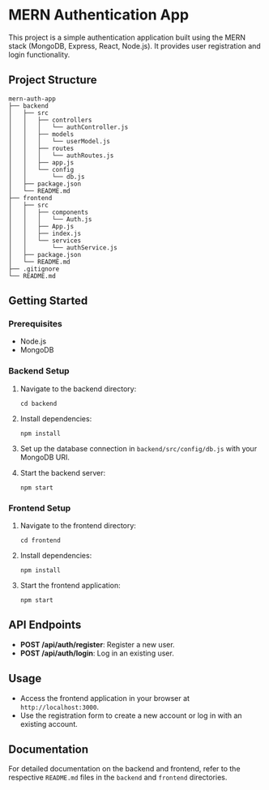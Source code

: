 # MERN Authentication App

This project is a simple authentication application built using the MERN stack (MongoDB, Express, React, Node.js). It provides user registration and login functionality.

## Project Structure

```
mern-auth-app
├── backend
│   ├── src
│   │   ├── controllers
│   │   │   └── authController.js
│   │   ├── models
│   │   │   └── userModel.js
│   │   ├── routes
│   │   │   └── authRoutes.js
│   │   ├── app.js
│   │   └── config
│   │       └── db.js
│   ├── package.json
│   └── README.md
├── frontend
│   ├── src
│   │   ├── components
│   │   │   └── Auth.js
│   │   ├── App.js
│   │   ├── index.js
│   │   └── services
│   │       └── authService.js
│   ├── package.json
│   └── README.md
├── .gitignore
└── README.md
```

## Getting Started

### Prerequisites

- Node.js
- MongoDB

### Backend Setup

1. Navigate to the backend directory:
   ```
   cd backend
   ```

2. Install dependencies:
   ```
   npm install
   ```

3. Set up the database connection in `backend/src/config/db.js` with your MongoDB URI.

4. Start the backend server:
   ```
   npm start
   ```

### Frontend Setup

1. Navigate to the frontend directory:
   ```
   cd frontend
   ```

2. Install dependencies:
   ```
   npm install
   ```

3. Start the frontend application:
   ```
   npm start
   ```

## API Endpoints

- **POST /api/auth/register**: Register a new user.
- **POST /api/auth/login**: Log in an existing user.

## Usage

- Access the frontend application in your browser at `http://localhost:3000`.
- Use the registration form to create a new account or log in with an existing account.

## Documentation

For detailed documentation on the backend and frontend, refer to the respective `README.md` files in the `backend` and `frontend` directories.